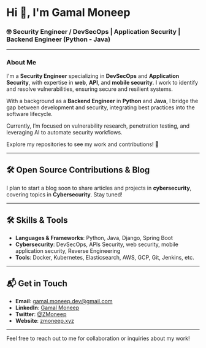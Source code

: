 # Hi 👋, I'm Gamal Moneep

### 🤓 Security Engineer / DevSecOps | Application Security | Backend Engineer (Python - Java)

---

### About Me  

I'm a **Security Engineer** specializing in **DevSecOps** and **Application Security**, with expertise in **web**, **API**, and **mobile security**. I work to identify and resolve vulnerabilities, ensuring secure and resilient systems.  

With a background as a **Backend Engineer** in **Python** and **Java**, I bridge the gap between development and security, integrating best practices into the software lifecycle.  

Currently, I’m focused on vulnerability research, penetration testing, and leveraging AI to automate security workflows.  

Explore my repositories to see my work and contributions! 🚀  


---

## 🛠 Open Source Contributions & Blog

I plan to start a blog soon to share articles and projects in **cybersecurity**, covering topics in **Cybersecurity**. Stay tuned!

---

## 🛠 Skills & Tools

- **Languages & Frameworks**: Python, Java, Django, Spring Boot
- **Cybersecurity**: DevSecOps, APIs Security, web security, mobile application security, Reverse Engineering
- **Tools**: Docker, Kubernetes, Elasticsearch, AWS, GCP, Git, Jenkins, etc.

---

## 📬 Get in Touch

- **Email**: [gamal.moneep.dev@gmail.com](mailto:gamal.moneep.dev@gmail.com)
- **LinkedIn**: [Gamal Moneep](https://www.linkedin.com/in/gamal-moneep/)
- **Twitter**: [@ZMoneep](https://twitter.com/ZMoneep)
- **Website**: [zmoneep.xyz](https://zmoneep.xyz)

---

Feel free to reach out to me for collaboration or inquiries about my work!
